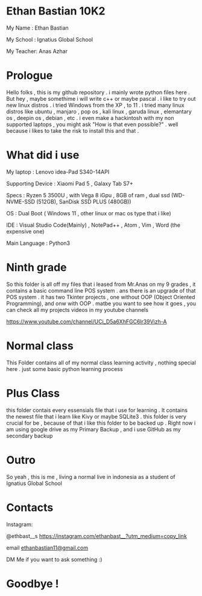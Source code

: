 # Ethan Bastian 10K2 

My Name : Ethan Bastian 

My School : Ignatius Global School

My Teacher: Anas Azhar

# Prologue 

Hello folks , this is my github repository . i mainly wrote python files here . But hey , maybe somethime i will write c++ or maybe pascal . i like to try out new linux distros . i tried Windows from the XP , to 11 . i tried many linux distros like ubuntu , manjaro , pop os , kali linux , garuda linux , elemantary os , deepin os , debian , etc . i even make a hackintosh with my non supported laptops , you might ask "How is that even possible?" . well because i likes to take the risk to install this and that . 

# What did i use

My laptop : Lenovo idea-Pad S340-14API 

Supporting Device : Xiaomi Pad 5 , Galaxy Tab S7+

Specs : Ryzen 5 3500U , with Vega 8 iGpu , 8GB of ram , dual ssd (WD-NVME-SSD (512GB), SanDisk SSD PLUS (480GB))

OS : Dual Boot ( Windows 11 , other linux or mac os type that i like)

IDE : Visual Studio Code(Mainly) , NotePad++ , Atom , Vim , Word (the expensive one)

Main Language : Python3 

# Ninth grade

So this folder is all off my files that i leased from Mr.Anas on my 9 grades , it contains a basic command line POS system . ans there is an upgrade of that POS system . it has two Tkinter projects , one without OOP (Object Oriented Programming), and onw with OOP . matbe you want to see how it goes , you can check all my projects videos in my youtube channels 

https://www.youtube.com/channel/UCi_D5a6XhFGC6lr39Vizh-A

# Normal class

This Folder contains all of my normal class learning activity , nothing special here . just some basic python learning process

# Plus Class

this folder contais every essensials file that i use for learning . It contains the newest file that i learn like Kivy or maybe SQLite3 . this folder is very crucial for be , because of that i like this folder to be backed up . Right now i am using google drive as my Primary Backup , and i use GitHub as my secondary backup

# Outro 

So yeah , this is me , living a normal live in indonesia as a student of Ignatius Global School 

# Contacts 

Instagram:

@ethbast__s
https://instagram.com/ethanbast__?utm_medium=copy_link

email 
ethanbastian11@gmail.com

DM Me if you want to ask something :) 

# Goodbye !
